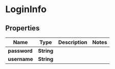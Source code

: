 
# LoginInfo

## Properties
Name | Type | Description | Notes
------------ | ------------- | ------------- | -------------
**password** | **String** |  | 
**username** | **String** |  | 



